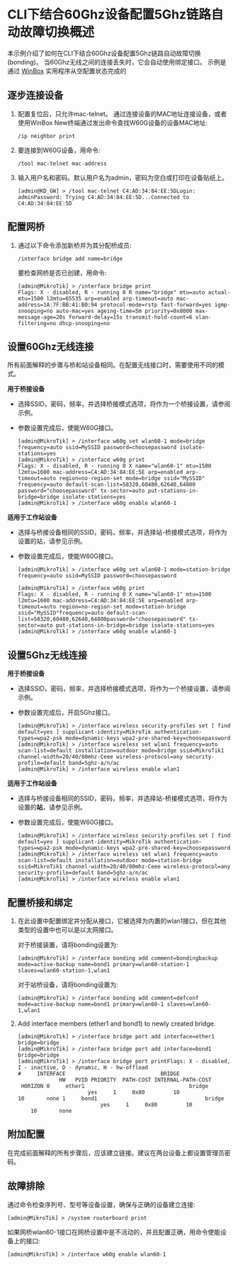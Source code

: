 # CLI下结合60Ghz设备配置5Ghz链路自动故障切换概述


本示例介绍了如何在CLI下结合60Ghz设备配置5Ghz链路自动故障切换(bonding)。
当60Ghz无线之间的连接丢失时，它会自动使用绑定接口。
示例是通过 [WinBox](https://mikrotik.com/download) 实用程序从空配置状态完成的

## 逐步连接设备

1. 配置复位后，只允许mac-telnet。
    通过连接设备的MAC地址连接设备，或者使用WinBox New终端通过发出命令查找W60G设备的设备MAC地址:

    ```shell
    /ip neighbor print
    ```

2. 要连接到W60G设备，用命令:

    ```shell
    /tool mac-telnet mac-address
    ```

3. 输入用户名和密码。默认用户名为admin，密码为空白或打印在设备贴纸上。

    ```shell
    [admin@KD_GW] > /tool mac-telnet C4:AD:34:84:EE:5DLogin: adminPassword: Trying C4:AD:34:84:EE:5D...Connected to C4:AD:34:84:EE:5D
    ```

## 配置网桥

1. 通过以下命令添加新桥并为其分配桥成员:

    ```shell
    /interface bridge add name=bridge
    ```

    要检查网桥是否已创建，用命令:

    ```shell
    [admin@MikroTik] > /interface bridge print
    Flags: X - disabled, R - running 0 R name="bridge" mtu=auto actual-mtu=1500 l2mtu=65535 arp=enabled arp-timeout=auto mac-address=1A:7F:BB:41:B0:94 protocol-mode=rstp fast-forward=yes igmp-snooping=no auto-mac=yes ageing-time=5m priority=0x8000 max-message-age=20s forward-delay=15s transmit-hold-count=6 vlan-filtering=no dhcp-snooping=no 
    ```

## 设置60Ghz无线连接

所有前面解释的步骤与桥和站设备相同。在配置无线接口时，需要使用不同的模式。

**用于桥接设备**

- 选择SSID，密码，频率，并选择桥接模式选项，将作为一个桥接设置，请参阅示例。
- 参数设置完成后，使能W60G接口。

    ```shell
    [admin@MikroTik] > /interface w60g set wlan60-1 mode=bridge frequency=auto ssid=MySSID password=choosepassword isolate-stations=yes
    [admin@MikroTik] > /interface w60g print
    Flags: X - disabled, R - running 0 X name="wlan60-1" mtu=1500 l2mtu=1600 mac-address=C4:AD:34:84:EE:5E arp=enabled arp-timeout=auto region=no-region-set mode=bridge ssid="MySSID" frequency=auto default-scan-list=58320,60480,62640,64800 password="choosepassword" tx-sector=auto put-stations-in-bridge=bridge isolate-stations=yes
    [admin@MikroTik] > /interface w60g enable wlan60-1
    ```

**适用于工作站设备**

- 选择与桥接设备相同的SSID，密码，频率，并选择站-桥接模式选项，将作为设置的站，请参见示例。
- 参数设置完成后，使能W60G接口。

    ```shell
    [admin@MikroTik] > /interface w60g set wlan60-1 mode=station-bridge frequency=auto ssid=MySSID password=choosepassword                           
    [admin@MikroTik] > /interface w60g print
    Flags: X - disabled, R - running 0 X name="wlan60-1" mtu=1500 l2mtu=1600 mac-address=C4:AD:34:84:EE:5E arp=enabled arp-timeout=auto region=no-region-set mode=station-bridge ssid="MySSID"frequency=auto default-scan-list=58320,60480,62640,64800password="choosepassword" tx-sector=auto put-stations-in-bridge=bridge isolate-stations=yes
    [admin@MikroTik] > /interface w60g enable wlan60-1
    ```

## 设置5Ghz无线连接

**用于桥接设备**

- 选择SSID，密码，频率，并选择桥接模式选项，将作为一个桥接设置，请参阅示例。
- 参数设置完成后，开启5Ghz接口。

    ```shell
    [admin@MikroTik] > /interface wireless security-profiles set [ find default=yes ] supplicant-identity=MikroTik authentication-types=wpa2-psk mode=dynamic-keys wpa2-pre-shared-key=choosepassword
    [admin@MikroTik] > /interface wireless set wlan1 frequency=auto scan-list=default installation=outdoor mode=bridge ssid=MikroTik1 channel-width=20/40/80mhz-Ceee wireless-protocol=any security-profile=default band=5ghz-a/n/ac 
    [admin@MikroTik] > /interface wireless enable wlan1
    ```

**适用于工作站设备**

- 选择与桥接设备相同的SSID，密码，频率，并选择站-桥接模式选项，将作为设置的**站**，请参见示例。
- 参数设置完成后，使能W60G接口。

    ```shell
    [admin@MikroTik] > /interface wireless security-profiles set [ find default=yes ] supplicant-identity=MikroTik authentication-types=wpa2-psk mode=dynamic-keys wpa2-pre-shared-key=choosepassword
    [admin@MikroTik] > /interface wireless set wlan1 frequency=auto scan-list=default installation=outdoor mode=station-bridge ssid=MikroTik1 channel-width=20/40/80mhz-Ceee wireless-protocol=any security-profile=default band=5ghz-a/n/ac
    [admin@MikroTik] > /interface wireless enable wlan1
    ```

## 配置桥接和绑定

1. 在此设置中配置绑定并分配从接口，它被选择为内置的wlan1接口，但在其他类型的设置中也可以是以太网接口。

    对于桥接装置，请将bonding设置为:

    ```shell
    [admin@MikroTik] > /interface bonding add comment=bondingbackup mode=active-backup name=bond1 primary=wlan60-station-1 slaves=wlan60-station-1,wlan1
    ```

    对于站桥设备，请将bonding设置为:

    ```shell
    [admin@MikroTik] > /interface bonding add comment=defconf mode=active-backup name=bond1 primary=wlan60-1 slaves=wlan60-1,wlan1
    ```

2. Add interface members (ether1 and bond1) to newly created bridge. 

    ```shell
    [admin@MikroTik] > /interface bridge port add interface=ether1 bridge=bridge 
    [admin@MikroTik] > /interface bridge port add interface=bond1  bridge=bridge 
    [admin@MikroTik] > /interface bridge port printFlags: X - disabled, I - inactive, D - dynamic, H - hw-offload  
    #     INTERFACE                              BRIDGE                              HW   PVID PRIORITY  PATH-COST INTERNAL-PATH-COST    HORIZON 0     ether1                                 bridge                             yes     1     0x80         10                 10       none 1     bond1                                  bridge                             yes     1     0x80         10                 10       none
    ```

## 附加配置

在完成前面解释的所有步骤后，应该建立链接。建议在两台设备上都设置管理员密码。

## 故障排除

通过命令检查序列号、型号等设备设置，确保与正确的设备建立连接:

```shell
[admin@MikroTik] > /system routerboard print
```

如果网桥wlan60-1接口在网桥设置中是不活动的，并且配置正确，用命令使能设备上的接口:

```shell
[admin@MikroTik] > /interface w60g enable wlan60-1
```

